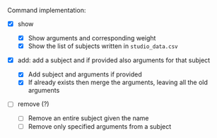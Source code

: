 Command implementation:

* [X] show

  * [X] Show arguments and corresponding weight
  * [X] Show the list of subjects written in `studio_data.csv`
* [X] add: add a subject and if provided also arguments for that subject

  * [X] Add subject and arguments if provided
  * [X] If already exists then merge the arguments, leaving all the old arguments
* [ ] remove (?)

  * [ ] Remove an entire subject given the name
  * [ ] Remove only specified arguments from a subject
